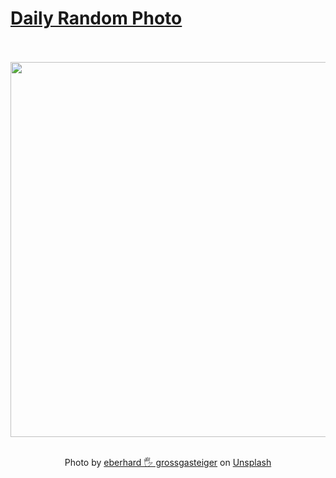 # [Daily Random Photo](https://www.dailyrandomphoto.com/)

<div align="center">
  <br>
  <br>
  <a href="https://www.dailyrandomphoto.com/p/2021/2021-06-10/"><img src="https://images.unsplash.com/photo-1622193973749-4bbf7f20c1fe?crop=entropy&cs=tinysrgb&fit=max&fm=jpg&ixid=Mnw3NzUwOHwwfDF8cmFuZG9tfHx8fHx8fHx8MTYyMzI4NDEyMw&ixlib=rb-1.2.1&q=80&w=1080" width="600px"></a>
  <br>
  <br>
  <p class="has-text-grey">Photo by <a href="https://unsplash.com/@eberhardgross?utm_source=Daily%20Random%20Photo&amp;utm_medium=referral" target="_blank" rel="noopener noreferrer">eberhard 🖐 grossgasteiger</a> on <a href="https://unsplash.com/photos/Ywx2rUt8C88?utm_source=Daily%20Random%20Photo&amp;utm_medium=referral" target="_blank" rel="noopener noreferrer">Unsplash</a></p>
</div>
